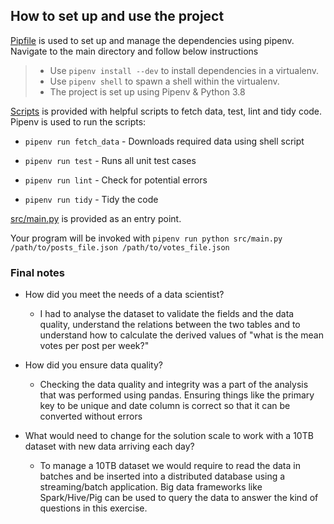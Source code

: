 ## How to set up and use the project

[Pipfile](Pipfile) is used to set up and manage the dependencies using pipenv. Navigate to the main directory and follow
below instructions

> - Use `pipenv install --dev` to install dependencies in a virtualenv.
> - Use `pipenv shell` to spawn a shell within the virtualenv.
> - The project is set up using Pipenv & Python 3.8


[Scripts](scripts) is provided with helpful scripts to fetch data, test, lint and tidy code. Pipenv is used to run the
scripts:

- `pipenv run fetch_data` - Downloads required data using shell script

- `pipenv run test` - Runs all unit test cases

- `pipenv run lint` - Check for potential errors

- `pipenv run tidy` - Tidy the code

[src/main.py](src/main.py) is provided as an entry point.

Your program will be invoked with `pipenv run python src/main.py /path/to/posts_file.json /path/to/votes_file.json`

### Final notes

- How did you meet the needs of a data scientist?
    - I had to analyse the dataset to validate the fields and the data quality, understand the relations between the two
      tables and to understand how to calculate the derived values of "what is the mean votes per post per week?"

- How did you ensure data quality?
    - Checking the data quality and integrity was a part of the analysis that was performed using pandas. Ensuring
      things like the primary key to be unique and date column is correct so that it can be converted without errors

- What would need to change for the solution scale to work with a 10TB dataset with new data arriving each day?
    - To manage a 10TB dataset we would require to read the data in batches and be inserted into a distributed database
      using a streaming/batch application. Big data frameworks like Spark/Hive/Pig can be used to query the data to
      answer the kind of questions in this exercise.
